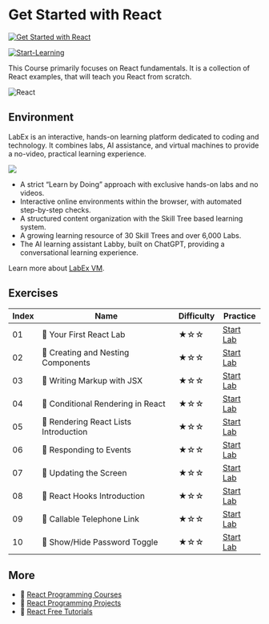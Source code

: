 # Get Started with React

[![Get Started with React](https://cover-creator.appbot.io/quick-start-with-react.png)](https://labex.io/courses/quick-start-with-react)

[![Start-Learning](https://img.shields.io/badge/Start-Learning-whitesmoke?style=for-the-badge)](https://labex.io/courses/quick-start-with-react)

This Course primarily focuses on React fundamentals. It is a collection of React examples, that will teach you React from scratch.

![React](https://img.shields.io/badge/React-whitesmoke?style=for-the-badge&logo=react)


## Environment

LabEx is an interactive, hands-on learning platform dedicated to coding and technology. It combines labs, AI assistance, and virtual machines to provide a no-video, practical learning experience.

![](https://tutorial-screenshot.getvm.io/images/vm-1725247253.png)

- A strict “Learn by Doing” approach with exclusive hands-on labs and no videos.
- Interactive online environments within the browser, with automated step-by-step checks.
- A structured content organization with the Skill Tree based learning system.
- A growing learning resource of 30 Skill Trees and over 6,000 Labs.
- The AI learning assistant Labby, built on ChatGPT, providing a conversational learning experience.

Learn more about [LabEx VM](https://support.labex.io/using-labex/virtual-machine).

## Exercises

|   Index | Name                                 | Difficulty   | Practice                                                                                                           |
|---------|--------------------------------------|--------------|--------------------------------------------------------------------------------------------------------------------|
|      01 | 📖 Your First React Lab               | ★☆☆          | <a target='_blank' href='https://labex.io/tutorials/react-your-first-react-lab-92968'>Start Lab</a>                |
|      02 | 📖 Creating and Nesting Components    | ★☆☆          | <a target='_blank' href='https://labex.io/tutorials/react-creating-and-nesting-components-100371'>Start Lab</a>    |
|      03 | 📖 Writing Markup with JSX            | ★☆☆          | <a target='_blank' href='https://labex.io/tutorials/react-writing-markup-with-jsx-100376'>Start Lab</a>            |
|      04 | 📖 Conditional Rendering in React     | ★☆☆          | <a target='_blank' href='https://labex.io/tutorials/react-conditional-rendering-in-react-100370'>Start Lab</a>     |
|      05 | 📖 Rendering React Lists Introduction | ★☆☆          | <a target='_blank' href='https://labex.io/tutorials/react-rendering-react-lists-introduction-100372'>Start Lab</a> |
|      06 | 📖 Responding to Events               | ★☆☆          | <a target='_blank' href='https://labex.io/tutorials/react-responding-to-events-100373'>Start Lab</a>               |
|      07 | 📖 Updating the Screen                | ★☆☆          | <a target='_blank' href='https://labex.io/tutorials/react-updating-the-screen-100374'>Start Lab</a>                |
|      08 | 📖 React Hooks Introduction           | ★☆☆          | <a target='_blank' href='https://labex.io/tutorials/react-react-hooks-introduction-100375'>Start Lab</a>           |
|      09 | 📖 Callable Telephone Link            | ★☆☆          | <a target='_blank' href='https://labex.io/tutorials/react-callable-telephone-link-38342'>Start Lab</a>             |
|      10 | 📖 Show/Hide Password Toggle          | ★☆☆          | <a target='_blank' href='https://labex.io/tutorials/react-show-hide-password-toggle-38358'>Start Lab</a>           |

## More

- 🔗 [React Programming Courses](https://github.com/labex-labs/awesome-programming-courses)
- 🔗 [React Programming Projects](https://github.com/labex-labs/awesome-programming-projects)
- 🔗 [React Free Tutorials](https://github.com/labex-labs/react-free-tutorials)

